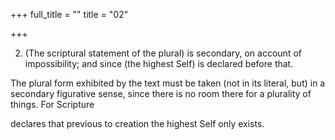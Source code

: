 +++
full_title = ""
title = "02"

+++


2. (The scriptural statement of the plural) is secondary, on account of impossibility; and since (the highest Self) is declared before that.

The plural form exhibited by the text must be taken (not in its literal, but) in a secondary figurative sense, since there is no room there for a plurality of things. For Scripture

declares that previous to creation the highest Self only exists.

